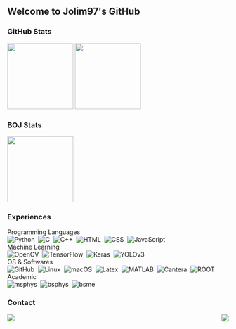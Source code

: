 ## Welcome to Jolim97's GitHub

### GitHub Stats
<p align="left">
  <img height="150" src="https://github-readme-stats.vercel.app/api?username=jolim97&count_private=true&show_icons=true&theme=prussian&hide=issues&include_all_commits=True&hide_border=True"/>
  <img height="150" src="https://github-readme-stats.vercel.app/api/top-langs/?username=jolim97&count_private=true&theme=prussian&langs_count=8&layout=compact&hide_border=True"/>
</p>

### BOJ Stats
<p align="left">
  <img height="150" src="http://mazassumnida.wtf/api/v2/generate_badge?boj=ljw1015"/>
</p>

### Experiences
Programming Languages\
![Python](https://img.shields.io/badge/Python-3776AB?style=flat&logo=Python&logoColor=FFD43B)&nbsp;
![C](https://img.shields.io/badge/C-A8B9CC?style=flat&logo=C&logoColor=white)&nbsp;
![C++](https://img.shields.io/badge/C++-00599C?style=flat&logo=Cplusplus&logoColor=white)&nbsp;
![HTML](https://img.shields.io/badge/HTML-E34F26?style=flat&logo=HTML5&logoColor=white)&nbsp;
![CSS](https://img.shields.io/badge/CSS-1572B6?style=flat&logo=CSS3&logoColor=white)&nbsp;
![JavaScript](https://img.shields.io/badge/JavaScript-F7DF1E?style=flat&logo=JavaScript&logoColor=black)&nbsp;\
Machine Learning\
![OpenCV](https://img.shields.io/badge/OpenCV-5C3EE8?style=flat&logo=OpenCV&logoColor=white)&nbsp;
![TensorFlow](https://img.shields.io/badge/TensorFlow-FF6F00?style=flat&logo=TensorFlow&logoColor=white)&nbsp;
![Keras](https://img.shields.io/badge/Keras-D00000?style=flat&logo=Keras&logoColor=white)&nbsp;
![YOLOv3](https://img.shields.io/badge/YOLOv3-00FFFF?style=flat&logo=YOLO&logoColor=white)&nbsp;\
OS & Softwares\
![GitHub](https://img.shields.io/badge/GitHub-181717?style=flat&logo=GitHub&logoColor=white)&nbsp;
![Linux](https://img.shields.io/badge/Linux-FCC624?style=flat&logo=Linux&logoColor=white)&nbsp;
![macOS](https://img.shields.io/badge/macOS-000000?style=flat&logo=Apple&logoColor=white)&nbsp;
![Latex](https://img.shields.io/badge/LaTex-008080?style=flat&logo=LaTex&logoColor=white)&nbsp;
![MATLAB](https://img.shields.io/badge/MATLAB-D95319?style=flat)&nbsp;
![Cantera](https://img.shields.io/badge/Cantera-D95319?style=flat)&nbsp;
![ROOT](https://img.shields.io/badge/ROOT-3D6093?style=flat)&nbsp;\
Academic\
![msphys](https://img.shields.io/badge/M.S._in_Physics-000000?style=flat)&nbsp;
![bsphys](https://img.shields.io/badge/B.S._in_Physics-000000?style=flat)&nbsp;
![bsme](https://img.shields.io/badge/B.S._in_M.E.-000000?style=flat)&nbsp;
### Contact
<a href="https://instagram.com/jongwon_lim97">
  <img align="left" src="https://img.shields.io/badge/Instagram-E4405F?style=flat&logo=Instagram&logoColor=white"/>
</a>

<img align="right" src="https://hits.seeyoufarm.com/api/count/incr/badge.svg?url=https%3A%2F%2Fgithub.com%2Fjolim97&count_bg=%23BFE7A1&title_bg=%23555555&icon=&icon_color=%539421&title=hits&edge_flat=false"/>
